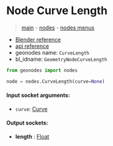 # Node Curve Length

> [main](../structure.md) - [nodes](nodes.md) - [nodes menus](nodes_menus.md)

- [Blender reference](https://docs.blender.org/manual/en/latest/modeling/geometry_nodes/curve/curve_length.html)
- [api reference](https://docs.blender.org/api/current/bpy.types.GeometryNodeCurveLength.html)
- geonodes name: `CurveLength`
- bl_idname: `GeometryNodeCurveLength`

```python
from geonodes import nodes

node = nodes.CurveLength(curve=None)
```

#### Input socket arguments:

- `curve`: [Curve](Curve.md)

#### Output sockets:

- **length** : [Float](Float.md)

